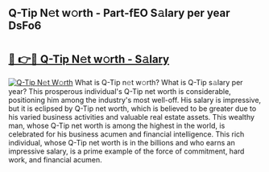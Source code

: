 ## Q-Tip N𝚎t w𝚘rth - Part-fEO S𝚊lary per year DsFo6

# <h2><a href="http://gc0drp.nevu.top/?p=Q-Tip">🔗 👉🔴 Q-Tip N𝚎t w𝚘rth - S𝚊lary</a></h2>

[![Q-Tip N𝚎t W𝚘rth](https://i.imgur.com/Oavwk0R.jpeg)](http://gc0drp.nevu.top/?p=Q-Tip)
What is Q-Tip n𝚎t w𝚘rth? What is Q-Tip s𝚊lary per year?
This prosperous individual's Q-Tip net worth is considerable, positioning him among the industry's most well-off. His salary is impressive, but it is eclipsed by Q-Tip net worth, which is believed to be greater due to his varied business activities and valuable real estate assets. This wealthy man, whose Q-Tip net worth is among the highest in the world, is celebrated for his business acumen and financial intelligence. This rich individual, whose Q-Tip net worth is in the billions and who earns an impressive salary, is a prime example of the force of commitment, hard work, and financial acumen.
